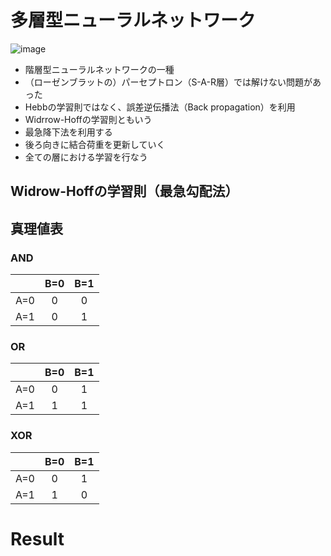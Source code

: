 多層型ニューラルネットワーク
==============

![image](https://cloud.githubusercontent.com/assets/855816/9350545/beccd12a-468c-11e5-9077-770c157e8457.png)


- 階層型ニューラルネットワークの一種
- （ローゼンブラットの）パーセプトロン（S-A-R層）では解けない問題があった
- Hebbの学習則ではなく、誤差逆伝播法（Back propagation）を利用
 - Widrrow-Hoffの学習則ともいう
 - 最急降下法を利用する 
- 後ろ向きに結合荷重を更新していく
- 全ての層における学習を行なう

Widrow-Hoffの学習則（最急勾配法）
----------------


真理値表
------------
### AND

|     |  B=0  |  B=1  |
|:---:|:-----:|:-----:|
| A=0 |   0   |  0    |
| A=1 |   0   |  1    |


### OR
|     |  B=0  |  B=1  |
|:---:|:-----:|:-----:|
| A=0 |   0   |  1    |
| A=1 |   1   |  1    |



### XOR
|     |  B=0  |  B=1  |
|:---:|:-----:|:-----:|
| A=0 |   0   |  1    |
| A=1 |   1   |  0    |


Result
===========

